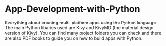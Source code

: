 # App-Development-with-Python
Everything about creating multi-platform apps using the Python language
The main Python libaries used are Kivy and KivyMD (the material design version of Kivy).
You can find many project folders you can check and there are also PDF books to guide you on how to build apps with Python.
